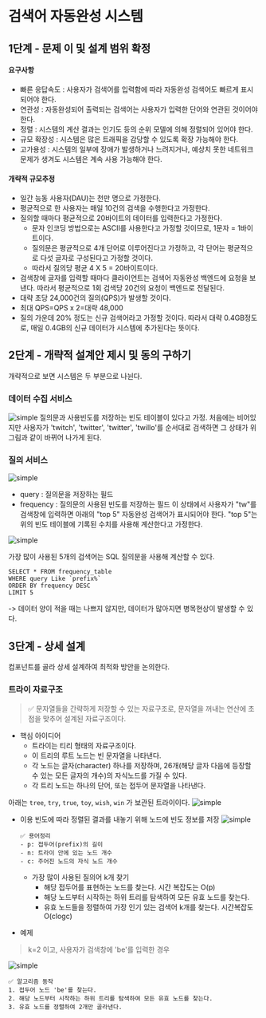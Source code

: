 # 검색어 자동완성 시스템
## 1단계 - 문제 이 및 설계 범위 확정
#### **요구사항**
* 빠른 응답속도 : 사용자가 검색어를 입력함에 따라 자동완성 검색어도 빠르게 표시되어야 한다.
* 연관성 : 자동완성되어 출력되는 검색어는 사용자가 입력한 단어와 연관된 것이어야 한다.
* 정렬 : 시스템의 계산 결과는 인기도 등의 순위 모델에 의해 정렬되어 있어야 한다.
* 규모 확장성 : 시스템은 많은 트래픽을 감당할 수 있도록 확장 가능해야 한다.
* 고가용성 : 시스템의 일부에 장애가 발생하거나 느려지거나, 예상치 못한 네트워크 문제가 생겨도 시스템은 계속 사용 가능해야 한다.

#### **개략적 규모추정**
* 일간 능동 사용자(DAU)는 천만 명으로 가정한다.
* 평균적으로 한 사용자는 매일 10건의 검색을 수행한다고 가정한다.
* 질의할 때마다 평균적으로 20바이트의 데이터를 입력한다고 가정한다.
    * 문자 인코딩 방법으로는 ASCII를 사용한다고 가정할 것이므로, 1문자 = 1바이트이다.
    * 질의문은 평균적으로 4개 단어로 이루어진다고 가정하고, 각 단어는 평균적으로 다섯 글자로 구성된다고 가정할 것이다.
    * 따라서 질의당 평균 4 X 5 = 20바이트이다.
* 검색창에 글자를 입력할 때마다 클라이언트는 검색어 자동완성 백엔드에 요청을 보낸다. 따라서 평균적으로 1회 검색당 20건의 요청이 백엔드로 전달된다.
* 대략 초당 24,000건의 질의(QPS)가 발생할 것이다.
* 최대 QPS=QPS x 2=대략 48,000
* 질의 가운데 20% 정도는 신규 검색어라고 가정할 것이다. 따라서 대략 0.4GB정도로, 매일 0.4GB의 신규 데이터가 시스템에 추가된다는 뜻이다.

## 2단계 - 개략적 설계안 제시 및 동의 구하기
개략적으로 보면 시스템은 두 부분으로 나뉜다.
### 데이터 수집 서비스
![simple](../image/13-2.png)
질의문과 사용빈도를 저장하는 빈도 테이블이 있다고 가정.
처음에는 비어있지만 사용자가 'twitch', 'twitter', 'twitter', 'twillo'를 순서대로 검색하면 그 상태가 위 그림과 같이 바뀌어 나가게 된다.
### 질의 서비스
![simple](../image/t13-1.png)
* query : 질의문을 저장하는 필드
* frequency : 질의문의 사용된 빈도를 저장하는 필드
이 상태에서 사용자가 "tw"를 검색창에 입력하면 아래의 "top 5" 자동완성 검색어가 표시되어야 한다.
"top 5"는 위의 빈도 테이블에 기록된 수치를 사용해 계산한다고 가정한다.

![simple](../image/13-3.png)

가장 많이 사용된 5개의 검색어는 SQL 질의문을 사용해 계산할 수 있다.
~~~shell
SELECT * FROM frequency_table
WHERE query Like `prefix%`
ORDER BY frequency DESC
LIMIT 5
~~~
-> 데이터 양이 적을 때는 나쁘지 않지만, 데이터가 많아지면 병목현상이 발생할 수 있다.

## 3단계 - 상세 설계
컴포넌트를 골라 상세 설계하여 최적화 방안을 논의한다.
### 트라이 자료구조
> ✅ 문자열들을 간략하게 저장할 수 있는 자료구조로, 문자열을 꺼내는 연산에 초점을 맞추어 설계된 자료구조이다.
* 핵심 아이디어
    * 트라이는 티리 형태의 자료구조이다.
    * 이 트리의 루트 노드는 빈 문자열을 나타낸다.
    * 각 노드는 글자(character) 하나를 저장하며, 26개(해당 글자 다음에 등장할 수 있는 모든 글자의 개수)의 자식노드를 가질 수 있다.
    * 각 트리 노드는 하나의 단어, 또는 접두어 문자열을 나타낸다.

아래는 `tree`, `try`, `true`, `toy`, `wish`, `win` 가 보관된 트라이이다. 
![simple](../image/13-5.png)

* 이용 빈도에 따라 정렬된 결과를 내놓기 위해 노드에 빈도 정보를 저장
![simple](../image/13-6.png)

    ~~~
    ✅ 용어정리
    - p: 접두어(prefix)의 길이
    - n: 트라이 안에 있는 노드 개수
    - c: 주어진 노드의 자식 노드 개수
    ~~~
    * 가장 많이 사용된 질의어 k개 찾기
        * 해당 접두어를 표현하는 노드를 찾는다. 시간 복잡도는 O(p)
        * 해당 노드부터 시작하는 하위 트리를 탐색하여 모든 유효 노드를 찾는다.
        * 유효 노드들을 정렬하여 가장 인기 있는 검색어 k개를 찾는다. 시간복잡도 O(clogc)
* 예제
> k=2 이고, 사용자가 검색창에 'be'를 입력한 경우

![simple](../image/13-7.png)
~~~
✅ 알고리즘 동작
1. 접두어 노드 'be'를 찾는다.
2. 해당 노드부터 시작하는 하위 트리를 탐색하여 모든 유효 노드를 찾는다. 
3. 유효 노드를 정렬하여 2개만 골라낸다.
~~~

